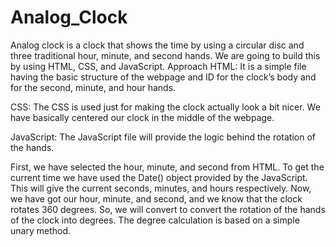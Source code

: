 # Analog_Clock
Analog clock is a clock that shows the time by using a circular disc and three traditional hour, minute, and second hands. We are going to build this by using HTML, CSS, and JavaScript.
Approach
HTML: It is a simple file having the basic structure of the webpage and ID for the clock’s body and for the second, minute, and hour hands.

CSS: The CSS is used just for making the clock actually look a bit nicer. We have basically centered our clock in the middle of the webpage.

JavaScript: The JavaScript file will provide the logic behind the rotation of the hands.

First, we have selected the hour, minute, and second from HTML.
To get the current time we have used the Date() object provided by the JavaScript. This will give the current seconds, minutes, and hours respectively.
Now, we have got our hour, minute, and second, and we know that the clock rotates 360 degrees. So, we will convert to convert the rotation of the hands of the clock into degrees. The degree calculation is based on a simple unary method.
